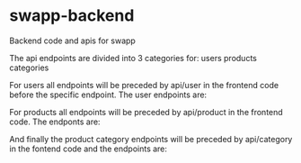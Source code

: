 # swapp-backend
Backend code and apis for swapp

The api endpoints are divided into 3 categories for:
users
products 
categories

For users all endpoints will be preceded by api/user in the frontend code before the specific endpoint. The user endpoints are:

For products all endpoints will be preceded by api/product in the frontend code. The endponts are:

And finally the product category endpoints will be preceded by api/category in the fontend code and the endpoints are:



